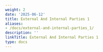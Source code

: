 ```yaml
---
weight: 2
date: '2025-06-12'
title: External And Internal Parties 1
aliases:
- /docs/external-and-internal-parties_1/
description: ''
linkTitle: External And Internal Parties 1
type: docs
---
```


